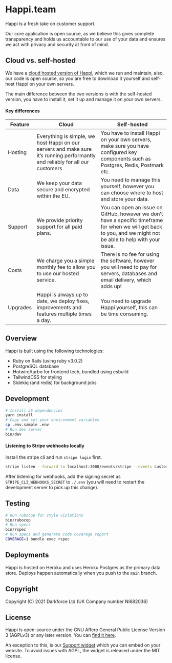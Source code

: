 # Happi.team

Happi is a fresh take on customer support.

Our core application is open source, as we believe this gives complete transparency and holds us accountable to our use of your data and ensures we act with privacy and security at front of mind.

## Cloud vs. self-hosted

We have a [cloud hosted version of Happi](https://happi.team), which we run and maintain, also, our code is open source, so you are free to download it yourself and self-host Happi on your own servers.

The main difference between the two versions is with the self-hosted version, you have to install it, set it up and manage it on your own servers.

#### Key differences

Feature | Cloud | Self-hosted
--------|-------|------------
Hosting | Everything is simple, we host Happi on our servers and make sure it’s running performantly and reliably for all our customers | You have to install Happi on your own servers, make sure you have configured key components such as Postgres, Redis, Postmark etc.
Data | We keep your data secure and encrypted within the EU. | You need to manage this yourself, however you can choose where to host and store your data.
Support | We provide priority support for all paid plans. | You can open an issue on GitHub, however we don’t have a specific timeframe for when we will get back to you, and we might not be able to help with your issue.
Costs | We charge you a simple monthly fee to allow you to use our hosted service. | There is no fee for using the software, however you will need to pay for servers, databases and email delivery, which adds up!
Upgrades | Happi is always up to date, we deploy fixes, improvements and features multiple times a day. | You need to upgrade Happi yourself, this can be time consuming.

## Overview

Happi is built using the following technologies:
- Ruby on Rails (using ruby v3.0.2)
- PostgreSQL database
- Hotwire/turbo for frontend tech, bundled using esbuild
- TailwindCSS for styling
- Sidekiq (and redis) for background jobs

## Development

```sh
# Install JS dependencies
yarn install
# Copy and set your environment variables
cp .env.sample .env
# Run dev server
bin/dev
```

#### Listening to Stripe webhooks locally

Install the stripe cli and run `stripe login` first.

```sh
stripe listen --forward-to localhost:3000/events/stripe --events customer.subscription.updated,customer.subscription.deleted
```

After listening for webhooks, add the signing secret as `STRIPE_CLI_WEBHOOKS_SECRET` to `./.env` (you will need to restart the development server to pick up this change).

## Testing

```sh
# Run rubocop for style violations
bin/rubocop
# Run specs
bin/rspec
# Run specs and generate code coverage report
COVERAGE=1 bundle exec rspec
```

## Deployments

Happi is hosted on Heroku and uses Heroku Postgres as the primary data store. Deploys happen automatically when you push to the `main` branch.

## Copyright

Copyright (C) 2021 Darkforce Ltd (UK Company number NI682036)

## License

Happi is open-source under the GNU Affero General Public License Version 3 (AGPLv3) or any later version. You can [find it here](./LICENSE).

An exception to this, is our [Support widget](https://github.com/phawk/happi-widget) which you can embed on your website. To avoid issues with AGPL, the widget is released under the MIT license.
